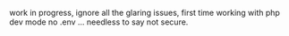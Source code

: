 work in progress, ignore all the glaring issues, first time working with php
dev mode no .env ... needless to say not secure.
